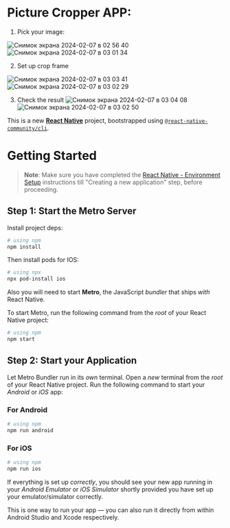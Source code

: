 # Picture Cropper APP:

1. Pick your image:

![Снимок экрана 2024-02-07 в 02 56 40](https://github.com/9pasha/PicturePlugin/assets/43972020/5269ed55-8253-4ec1-8c91-d225355b8c51) ![Снимок экрана 2024-02-07 в 03 01 34](https://github.com/9pasha/PicturePlugin/assets/43972020/84de886c-175f-450e-961c-69f325363ac7)

2. Set up crop frame

![Снимок экрана 2024-02-07 в 03 03 41](https://github.com/9pasha/PicturePlugin/assets/43972020/4e359c0e-d010-4e22-96b4-2cb08565c6d0) ![Снимок экрана 2024-02-07 в 03 02 29](https://github.com/9pasha/PicturePlugin/assets/43972020/b5acb919-5c47-4b75-a92f-224a0822870d)

3. Check the result
![Снимок экрана 2024-02-07 в 03 04 08](https://github.com/9pasha/PicturePlugin/assets/43972020/6877d72e-e0e0-4e01-b94a-4e5d05c25eba) ![Снимок экрана 2024-02-07 в 03 02 50](https://github.com/9pasha/PicturePlugin/assets/43972020/c9ee9a8a-7bc3-4341-9ed2-94d40dfc20ef)

This is a new [**React Native**](https://reactnative.dev) project, bootstrapped using [`@react-native-community/cli`](https://github.com/react-native-community/cli).

# Getting Started

>**Note**: Make sure you have completed the [React Native - Environment Setup](https://reactnative.dev/docs/environment-setup) instructions till "Creating a new application" step, before proceeding.

## Step 1: Start the Metro Server

Install project deps:

```bash
# using npm
npm install
```

Then install pods for IOS:

```bash
# using npx
npx pod-install ios
```

Also you will need to start **Metro**, the JavaScript _bundler_ that ships _with_ React Native.

To start Metro, run the following command from the _root_ of your React Native project:

```bash
# using npm
npm start
```

## Step 2: Start your Application

Let Metro Bundler run in its _own_ terminal. Open a _new_ terminal from the _root_ of your React Native project. Run the following command to start your _Android_ or _iOS_ app:

### For Android

```bash
# using npm
npm run android
```

### For iOS

```bash
# using npm
npm run ios
```

If everything is set up _correctly_, you should see your new app running in your _Android Emulator_ or _iOS Simulator_ shortly provided you have set up your emulator/simulator correctly.

This is one way to run your app — you can also run it directly from within Android Studio and Xcode respectively.

